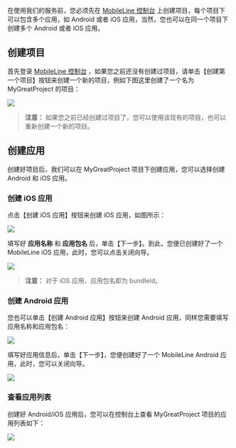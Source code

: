 在使用我们的服务前，您必须先在 [MobileLine 控制台](https://console.cloud.tencent.com/tac) 上创建项目，每个项目下可以包含多个应用，如 Android 或者 iOS 应用，当然，您也可以在同一个项目下创建多个 Android 或者 iOS 应用。

## 创建项目

首先登录 [MobileLine 控制台](https://console.cloud.tencent.com/tac) ，如果您之前还没有创建过项目，请单击【创建第一个项目】按钮来创建一个新的项目，例如下图这里创建了一个名为 MyGreatProject 的项目：

![](http://tacimg-1253960454.cosgz.myqcloud.com/guides/project/MyGreateProject.png)

> **注意：**
> 如果您之前已经创建过项目了，您可以使用该现有的项目，也可以重新创建一个新的项目。

## 创建应用

创建好项目后，我们可以在 MyGreatProject 项目下创建应用，您可以选择创建 Android 和 iOS 应用。

### 创建 iOS 应用

点击【创建 iOS 应用】按钮来创建 iOS 应用，如图所示：

![](http://tacimg-1253960454.cosgz.myqcloud.com/guides/project/newIOSApp.png)

填写好 **应用名称** 和 **应用包名** 后，单击【下一步】。到此，您便已创建好了一个 MobileLine iOS 应用，此时，您可以点击关闭向导。

![](http://tacimg-1253960454.cosgz.myqcloud.com/guides/project/newIOSDemo.png)

> **注意：**
> 对于 iOS 应用，应用包名即为 bundleId。

### 创建 Android 应用

您也可以单击【创建 Android 应用】按钮来创建 Android 应用，同样您需要填写应用名称和应用包名：

![](http://tacimg-1253960454.cosgz.myqcloud.com/guides/project/newAndroidApp.png)

填写好应用信息后，单击【下一步】，您便创建好了一个 MobileLine Android 应用，此时，您可以关闭向导。

![](http://tacimg-1253960454.cosgz.myqcloud.com/guides/project/createAndroidDemo.png)

### 查看应用列表

创建好 Android/iOS 应用后，您可以在控制台上查看 MyGreatProject 项目的应用列表如下：

![](http://tacimg-1253960454.cosgz.myqcloud.com/guides/project/appList.png)
